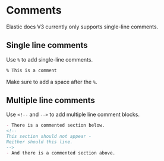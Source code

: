 # Comments

Elastic docs V3 currently only supports single-line comments.

## Single line comments

Use `%` to add single-line comments.

```markdown
% This is a comment
```

Make sure to add a space after the `%`.

## Multiple line comments

Use `<!--` and `-->` to add multiple line comment blocks.

```markdown
- There is a commented section below.
<!--
This section should not appear -
Neither should this line.
-->
- And there is a commented section above.
```
